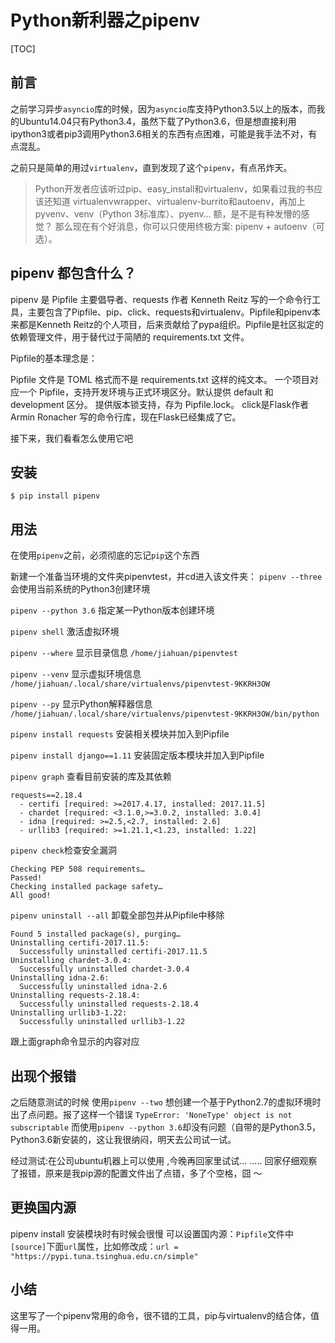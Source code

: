 # Python新利器之pipenv

[TOC]

## 前言

之前学习异步`asyncio`库的时候，因为`asyncio`库支持Python3.5以上的版本，而我的Ubuntu14.04只有Python3.4，虽然下载了Python3.6，但是想直接利用ipython3或者pip3调用Python3.6相关的东西有点困难，可能是我手法不对，有点混乱。

之前只是简单的用过`virtualenv`，直到发现了这个`pipenv`，有点吊炸天。

> Python开发者应该听过pip、easy_install和virtualenv，如果看过我的书应该还知道 virtualenvwrapper、virtualenv-burrito和autoenv，再加上pyvenv、venv（Python 3标准库）、pyenv…
> 额，是不是有种发懵的感觉？
> 那么现在有个好消息，你可以只使用终极方案: pipenv + autoenv（可选）。

## pipenv 都包含什么？

pipenv 是 Pipfile 主要倡导者、requests 作者 Kenneth Reitz 写的一个命令行工具，主要包含了Pipfile、pip、click、requests和virtualenv。Pipfile和pipenv本来都是Kenneth Reitz的个人项目，后来贡献给了pypa组织。Pipfile是社区拟定的依赖管理文件，用于替代过于简陋的 requirements.txt 文件。

Pipfile的基本理念是：

Pipfile 文件是 TOML 格式而不是 requirements.txt 这样的纯文本。
一个项目对应一个 Pipfile，支持开发环境与正式环境区分。默认提供 default 和 development 区分。
提供版本锁支持，存为 Pipfile.lock。
click是Flask作者 Armin Ronacher 写的命令行库，现在Flask已经集成了它。

接下来，我们看看怎么使用它吧

## 安装

```
$ pip install pipenv

```

## 用法

在使用`pipenv`之前，必须彻底的忘记`pip`这个东西

新建一个准备当环境的文件夹pipenvtest，并cd进入该文件夹：
`pipenv --three` 会使用当前系统的Python3创建环境

`pipenv --python 3.6` 指定某一Python版本创建环境

`pipenv shell` 激活虚拟环境

`pipenv --where` 显示目录信息
`/home/jiahuan/pipenvtest`

`pipenv --venv` 显示虚拟环境信息
`/home/jiahuan/.local/share/virtualenvs/pipenvtest-9KKRH3OW`

`pipenv --py` 显示Python解释器信息
`/home/jiahuan/.local/share/virtualenvs/pipenvtest-9KKRH3OW/bin/python`

`pipenv install requests` 安装相关模块并加入到Pipfile

`pipenv install django==1.11` 安装固定版本模块并加入到Pipfile

`pipenv graph` 查看目前安装的库及其依赖

```
requests==2.18.4
  - certifi [required: >=2017.4.17, installed: 2017.11.5]
  - chardet [required: <3.1.0,>=3.0.2, installed: 3.0.4]
  - idna [required: >=2.5,<2.7, installed: 2.6]
  - urllib3 [required: >=1.21.1,<1.23, installed: 1.22]

```

`pipenv check`检查安全漏洞

```
Checking PEP 508 requirements…
Passed!
Checking installed package safety…
All good! 

```

`pipenv uninstall --all` 卸载全部包并从Pipfile中移除

```
Found 5 installed package(s), purging…
Uninstalling certifi-2017.11.5:
  Successfully uninstalled certifi-2017.11.5
Uninstalling chardet-3.0.4:
  Successfully uninstalled chardet-3.0.4
Uninstalling idna-2.6:
  Successfully uninstalled idna-2.6
Uninstalling requests-2.18.4:
  Successfully uninstalled requests-2.18.4
Uninstalling urllib3-1.22:
  Successfully uninstalled urllib3-1.22

```

跟上面graph命令显示的内容对应

## 出现个报错

之后随意测试的时候 使用`pipenv --two` 想创建一个基于Python2.7的虚拟环境时出了点问题。报了这样一个错误
`TypeError: 'NoneType' object is not subscriptable`
而使用`pipenv --python 3.6`却没有问题（自带的是Python3.5，Python3.6新安装的，这让我很纳闷，明天去公司试一试。

经过测试:在公司ubuntu机器上可以使用 ,今晚再回家里试试...
.....
回家仔细观察了报错，原来是我pip源的配置文件出了点错，多了个空格，囧 ～

## 更换国内源

pipenv install 安装模块时有时候会很慢
可以设置国内源：`Pipfile`文件中`[source]`下面`url`属性，比如修改成：`url = "https://pypi.tuna.tsinghua.edu.cn/simple"`

## 小结

这里写了一个pipenv常用的命令，很不错的工具，pip与virtualenv的结合体，值得一用。